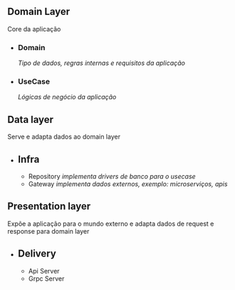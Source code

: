 
## Domain Layer
Core da aplicação
  - ### Domain 
    *Tipo de dados, regras internas e requisitos da aplicação*
  - ### UseCase 
    *Lógicas de negócio da aplicação*

## Data layer
Serve e adapta dados ao domain layer
  - ## Infra
    - Repository *implementa drivers de banco para o usecase*
    - Gateway *implementa dados externos, exemplo: microserviços, apis*

## Presentation layer
Expõe a aplicação para o mundo externo e adapta dados de request e response para domain layer
  - ## Delivery
    - Api Server
    - Grpc Server
